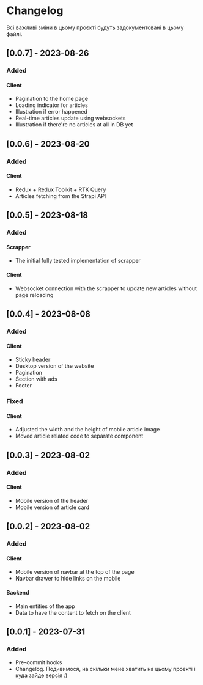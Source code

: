 # Changelog

Всі важливі зміни в цьому проєкті будуть задокументовані в цьому файлі.

## [0.0.7] - 2023-08-26

### Added

#### Client

- Pagination to the home page
- Loading indicator for articles
- Illustration if error happened
- Real-time articles update using websockets
- Illustration if there're no articles at all in DB yet

## [0.0.6] - 2023-08-20

### Added

#### Client

- Redux + Redux Toolkit + RTK Query
- Articles fetching from the Strapi API

## [0.0.5] - 2023-08-18

### Added

#### Scrapper

- The initial fully tested implementation of scrapper

#### Client

- Websocket connection with the scrapper to update new articles without page reloading

## [0.0.4] - 2023-08-08

### Added

#### Client

- Sticky header
- Desktop version of the website
- Pagination
- Section with ads
- Footer

### Fixed

#### Client

- Adjusted the width and the height of mobile article image
- Moved article related code to separate component

## [0.0.3] - 2023-08-02

### Added

#### Client

- Mobile version of the header
- Mobile version of article card

## [0.0.2] - 2023-08-02

### Added

#### Client

- Mobile version of navbar at the top of the page
- Navbar drawer to hide links on the mobile

#### Backend

- Main entities of the app
- Data to have the content to fetch on the client

## [0.0.1] - 2023-07-31

### Added

- Pre-commit hooks
- Changelog. Подивимося, на скільки мене хватить на цьому проєкті і куда зайде версія :)
